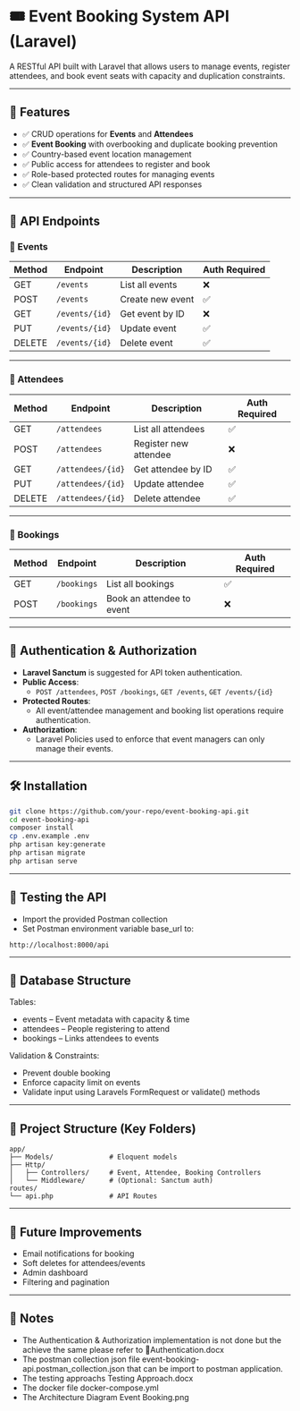 # 🎟️ Event Booking System API (Laravel)

A RESTful API built with Laravel that allows users to manage events, register attendees, and book event seats with capacity and duplication constraints.

---

## 📌 Features

- ✅ CRUD operations for **Events** and **Attendees**
- ✅ **Event Booking** with overbooking and duplicate booking prevention
- ✅ Country-based event location management
- ✅ Public access for attendees to register and book
- ✅ Role-based protected routes for managing events
- ✅ Clean validation and structured API responses

---

## 🚀 API Endpoints

### 🎫 Events
| Method | Endpoint           | Description                | Auth Required |
|--------|--------------------|----------------------------|---------------|
| GET    | `/events`          | List all events            | ❌            |
| POST   | `/events`          | Create new event           | ✅            |
| GET    | `/events/{id}`     | Get event by ID            | ❌            |
| PUT    | `/events/{id}`     | Update event               | ✅            |
| DELETE | `/events/{id}`     | Delete event               | ✅            |

---

### 👤 Attendees
| Method | Endpoint              | Description                  | Auth Required |
|--------|-----------------------|------------------------------|---------------|
| GET    | `/attendees`          | List all attendees           | ✅            |
| POST   | `/attendees`          | Register new attendee        | ❌            |
| GET    | `/attendees/{id}`     | Get attendee by ID           | ✅            |
| PUT    | `/attendees/{id}`     | Update attendee              | ✅            |
| DELETE | `/attendees/{id}`     | Delete attendee              | ✅            |

---

### 📝 Bookings
| Method | Endpoint       | Description              | Auth Required |
|--------|----------------|--------------------------|---------------|
| GET    | `/bookings`    | List all bookings        | ✅            |
| POST   | `/bookings`    | Book an attendee to event| ❌            |

---

## 🔐 Authentication & Authorization

- **Laravel Sanctum** is suggested for API token authentication.
- **Public Access**:
  - `POST /attendees`, `POST /bookings`, `GET /events`, `GET /events/{id}`
- **Protected Routes**:
  - All event/attendee management and booking list operations require authentication.
- **Authorization**:
  - Laravel Policies used to enforce that event managers can only manage their events.

---

## 🛠️ Installation

```bash
git clone https://github.com/your-repo/event-booking-api.git
cd event-booking-api
composer install
cp .env.example .env
php artisan key:generate
php artisan migrate
php artisan serve
```

---

## 🧪 Testing the API

- Import the provided Postman collection
- Set Postman environment variable base_url to:

```url
http://localhost:8000/api
```

---

## 🧱 Database Structure
Tables:
- events – Event metadata with capacity & time
- attendees – People registering to attend
- bookings – Links attendees to events

Validation & Constraints:
- Prevent double booking
- Enforce capacity limit on events
- Validate input using Laravels FormRequest or validate() methods

---

## 📂 Project Structure (Key Folders)

```structure
app/
├── Models/              # Eloquent models
├── Http/
│   ├── Controllers/     # Event, Attendee, Booking Controllers
│   └── Middleware/      # (Optional: Sanctum auth)
routes/
└── api.php              # API Routes
```

---

## 🧩 Future Improvements

- Email notifications for booking
- Soft deletes for attendees/events
- Admin dashboard
- Filtering and pagination

---

## 📝 Notes
- The Authentication & Authorization implementation is not done but the achieve the same please refer to 🔐Authentication.docx
- The postman collection json file event-booking-api.postman_collection.json that can be import to postman application.
- The testing approachs Testing Approach.docx
- The docker file docker-compose.yml
- The Architecture Diagram Event Booking.png
